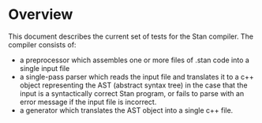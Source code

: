# Overview

This document describes the current set of tests for the Stan compiler.  The compiler consists of:
- a preprocessor which assembles one or more files of .stan code into a single input file
- a single-pass parser which reads the input file and translates it to a c++ object representing the AST (abstract syntax tree) in the case that the input is a syntactically correct Stan program, or fails to parse with an error message if the input file is incorrect.
- a generator which translates the AST object into a single c++ file.

